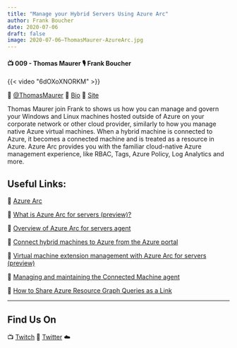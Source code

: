 ```yaml
---
title: "Manage your Hybrid Servers Using Azure Arc"
author: Frank Boucher
date: 2020-07-06
draft: false
image: 2020-07-06–ThomasMaurer-AzureArc.jpg
---
```


#### 📺 009 - Thomas Maurer 🎙️ Frank Boucher

<!--more-->

{{< video "6dOXoXNORKM" >}}

🔗 [@ThomasMaurer](https://twitter.com/ThomasMaurer)
🔗 [Bio](https://developer.microsoft.com/en-us/advocates/thomas-maurer)
🔗 [Site](https://www.thomasmaurer.ch)

Thomas Maurer join Frank to shows us how you can manage and govern your Windows and Linux machines hosted outside of Azure on your corporate network or other cloud provider, similarly to how you manage native Azure virtual machines. When a hybrid machine is connected to Azure, it becomes a connected machine and is treated as a resource in Azure. Azure Arc provides you with the familiar cloud-native Azure management experience, like RBAC, Tags, Azure Policy, Log Analytics and more.

## Useful Links:

🔗 [Azure Arc](https://cda.ms/1nL)

🔗 [What is Azure Arc for servers (preview)?](https://cda.ms/1nP)

🔗 [Overview of Azure Arc for servers agent](https://cda.ms/1nN)

🔗 [Connect hybrid machines to Azure from the Azure portal](https://cda.ms/1nQ)

🔗 [Virtual machine extension management with Azure Arc for servers (preview)](https://cda.ms/1nR)

🔗 [Managing and maintaining the Connected Machine agent](https://cda.ms/1nS)

🔗 [How to Share Azure Resource Graph Queries as a Link](https://cda.ms/1nY)

---

## Find Us On

📺 [Twitch](https://www.twitch.tv/microsoftdeveloper)
🔗 [Twitter](https://twitter.com/fboucheros)
☁️
